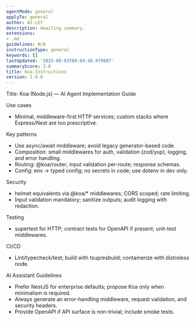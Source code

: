 ```yaml
---
agentMode: general
applyTo: general
author: AI-LEY
description: Awaiting summary.
extensions:
- .md
guidelines: N/A
instructionType: general
keywords: []
lastUpdated: '2025-09-03T00:04:48.079687'
summaryScore: 3.0
title: Koa.Instructions
version: 1.0.0
---
```


Title: Koa (Node.js) — AI Agent Implementation Guide

Use cases
- Minimal, middleware-first HTTP services; custom stacks where Express/Nest are too prescriptive.

Key patterns
- Use async/await middleware; avoid legacy generator-based code.
- Composition: small middlewares for auth, validation (zod/yup), logging, and error handling.
- Routing: @koa/router; input validation per-route; response schemas.
- Config: env → typed config; no secrets in code; use dotenv in dev only.

Security
- helmet equivalents via @koa/* middlewares; CORS scoped; rate limiting.
- Input validation mandatory; sanitize outputs; audit logging with redaction.

Testing
- supertest for HTTP; contract tests for OpenAPI if present; unit-test middlewares.

CI/CD
- Lint/typecheck/test; build with tsup/esbuild; containerize with distroless node.

AI Assistant Guidelines
- Prefer NestJS for enterprise defaults; propose Koa only when minimalism is required.
- Always generate an error-handling middleware, request validation, and security headers.
- Provide OpenAPI if API surface is non-trivial; include smoke tests.